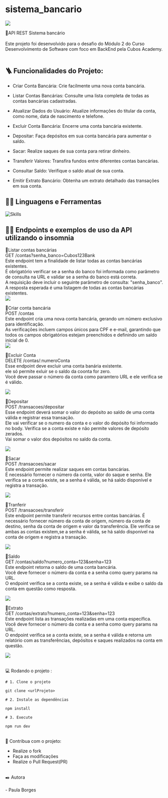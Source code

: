 # sistema_bancario


![](imagens/banco.png)



🏦API REST Sistema bancário <br><br>
Este projeto foi desenvolvido para o desafio do Módulo 2 do Curso Desenvolvimento de Software com foco em BackEnd pela Cubos Academy.<br><br>

## :ladder: Funcionalidades do Projeto:

- Criar Conta Bancária: Crie facilmente uma nova conta bancária.

- Listar Contas Bancárias: Consulte uma lista completa de todas as contas bancárias cadastradas.

- Atualizar Dados do Usuário: Atualize informações do titular da conta, como nome, data de nascimento e telefone.

- Excluir Conta Bancária: Encerre uma conta bancária existente.

- Depositar: Faça depósitos em sua conta bancária para aumentar o saldo.

- Sacar: Realize saques de sua conta para retirar dinheiro.

- Transferir Valores: Transfira fundos entre diferentes contas bancárias.

- Consultar Saldo: Verifique o saldo atual de sua conta.

- Emitir Extrato Bancário: Obtenha um extrato detalhado das transações em sua conta.

## :man_mechanic: Linguagens e Ferramentas

![Skills](https://skillicons.dev/icons?i=nodejs,js,express)

## 💁‍♂️ Endpoints e exemplos de uso da API utilizando o insomnia

📌Listar contas bancárias<br>
GET /contas?senha_banco=Cubos123Bank<br>
Este endpoint tem a finalidade de listar todas as contas bancárias existentes.<br>
É obrigatório verificar se a senha do banco foi informada como parâmetro de consulta na URL e validar se a senha do banco está correta.<br>
A requisição deve incluir o seguinte parâmetro de consulta: "senha_banco".<br>
A resposta esperada é uma listagem de todas as contas bancárias existentes.<br>
![](imagens/listarContas.png)

📌Criar conta bancária<br>
POST /contas<br>
Este endpoint cria uma nova conta bancária, gerando um número exclusivo para identificação.<br>
As verificações incluem campos únicos para CPF e e-mail, garantindo que todos os campos obrigatórios estejam preenchidos e definindo um saldo inicial de 0.<br>
![](imagens/criarConta.png)

📌Excluir Conta<br>
DELETE /contas/:numeroConta<br>
Esse endpoint deve excluir uma conta banária existente.<br>
ele só permite exluir se o saldo da coonta for zero.<br>
Você deve passar o número da conta como paramtero URL e ele verifica se é válido.<br>

![](imagens/deletar.png)

📌Depositar<br>
POST /transacoes/depositar<br>
Esse endpoint deverá somar o valor do depósito ao saldo de uma conta válida e registrar essa transação.<br>
Ele vai verificar se o numero da conta e o valor do depósito foi informado no body. Verifica se a conta existe e não permite valores de depósito zerados.<br>
Vai somar o valor dos depósitos no saldo da conta.<br>

![](imagens/depositar.png)

📌Sacar<br>
POST /transacoes/sacar<br>
Este endpoint permite realizar saques em contas bancárias.<br>
É necessário fornecer o número da conta, valor do saque e senha. Ele verifica se a conta existe, se a senha é válida, se há saldo disponível e registra a transação.<br>

![](imagens/sacar.png)

📌Tranferir<br>
POST /transacoes/transferir<br>
Este endpoint permite transferir recursos entre contas bancárias. É necessário fornecer número da conta de origem, número da conta de destino, senha da conta de origem e valor da transferência.
Ele verifica se ambas as contas existem,se a senha é válida, se há saldo disponível na conta de origem e registra a transação.<br>

![](imagens/transferir.png)

📌Saldo<br>
GET /contas/saldo?numero_conta=123&senha=123<br>
Este endpoint retorna o saldo de uma conta bancária.<br>
Você deve fornecer o número da conta e a senha como query params na URL.<br>
O endpoint verifica se a conta existe, se a senha é válida e exibe o saldo da conta em questão como resposta.<br>

![](imagens/saldo.png)

📌Extrato<br>
GET /contas/extrato?numero_conta=123&senha=123<br>
Este endpoint lista as transações realizadas em uma conta específica.<br>
Você deve fornecer o número da conta e a senha como query params na URL.<br>
O endpoint verifica se a conta existe, se a senha é válida e retorna um relatório com as transferências, depósitos e saques realizados na conta em questão.<br>

![](imagens/extrato.png)

<br>
💻 Rodando o projeto :

```shell
# 1. Clone o projeto

git clone <urlProjeto>

# 2. Instale as dependências

npm install

# 3. Execute 

npm run dev

```
<br>
 🚩 Contribua com o projeto:

- Realize o fork
- Faça as modificações
- Realize o Pull Request(PR)
<br>
✒️ Autora<br><br>
- Paula Borges
